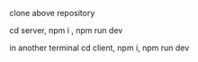 clone above repository

cd server, 
npm i ,
npm run dev


in another terminal
cd client,
npm i,
npm run dev





